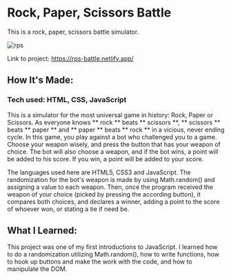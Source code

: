 # Rock, Paper, Scissors Battle
This is a rock, paper, scissors battle simulator.

![rps](https://user-images.githubusercontent.com/69063941/90577378-ba92a600-e18e-11ea-9039-57a60c3bc5f3.png)

Link to project: https://rps-battle.netlify.app/

## How It's Made:
### Tech used: HTML, CSS, JavaScript

This is a simulator for the most universal game in history: Rock, Paper or Scissors. As everyone knows ** rock ** beats ** scissors **, ** scissors ** beats ** paper ** and ** paper ** beats ** rock ** in a vicious, never ending cycle. In this game, you play against a bot who challenged you to a game. Choose your weapon wisely, and press the button that has your weapon of choice. The bot will also choose a weapon, and if the bot wins, a point will be added to his score. If you win, a point will be added to your score.

The languages used here are HTML5, CSS3 and JavaScript. The randomization for the bot's weapon is made by using Math.random() and assigning a value to each weapon. Then, once the program received the weapon of your choice (picked by pressing the according button), it compares both choices, and declares a winner, adding a point to the score of whoever won, or stating a tie if need be.


## What I Learned:
This project was one of my first introductions to JavaScript. I learned how to do a randomization utilizing Math.random(), how to write functions, how to hook up buttons and make the work with the code, and how to manipulate the DOM.
